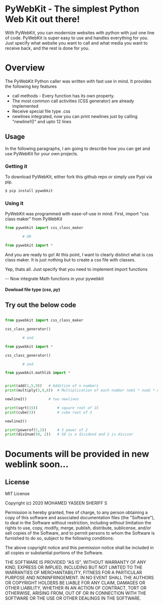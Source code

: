 # PyWebKit - The simplest Python Web Kit out there!

With PyWebKit, you can modernize websites with python with just one line of code. PyWebKit is super easy to use and handles everything for you. Just specify what website you want to call and what media you want to receive back, and the rest is done for you.

# Overview
The PyWebKit Python caller was written with fast use in mind. It provides the following key features

  - call methods - Every function has its own property.
  - The most common call activities (CSS generator) are already implemented
  - Receive special file type .css
  - newlines integrated, now you can print newlines just by calling "newline1()" and upto 12 lines


## Usage

In the following paragraphs, I am going to describe how you can get and use PyWebKit for your own projects.

###  Getting it

To download PyWebKit, either fork this github repo or simply use Pypi via pip.
```sh
$ pip install pywebkit
```

### Using it

PyWebKit was programmed with ease-of-use in mind. First, import "css class maker" from PyWebKit

```Python
from pywebkit import css_class_maker

		# OR

from pywebkit import *
```

And you are ready to go! At this point, I want to clearly distinct what is css class maker. It is just nothing but to create a css file with classes.

Yep, thats all. Just specify that you need to implement import functions

-- Now integrate Math functions in your pywebkit

#### Dowload file type (*css, py*)

## Try out the below code

```Python

from pywebkit import css_class_maker

css_class_generator()

		# and

from pywebkit import *

css_class_generator()

		# and

from pywebkit.mathlib import *


print(add(1,5,9)) 	# Addition of n numbers
print(multiply(5,9,8)) 	# Multiplication of each number num1 * num2 * num3....

newline2() 			# two newlines

print(sqrt(15)) 		# square root of 15
print(cube(3)) 			# cube root of 3

newline2() 

print(powerof(5,2)) 	# 5 power of 2
print(div2num(50, 2))  	# 50 is a dividend and 2 is divisor

```

# Documents will be provided in new weblink soon...

License
----

MIT License

Copyright (c) 2020 MOHAMED YASEEN SHERIFF S

Permission is hereby granted, free of charge, to any person obtaining a copy of this software and associated documentation files (the "Software"), to deal in the Software without restriction, including without limitation the rights to use, copy, modify, merge, publish, distribute, sublicense, and/or sell copies of the Software, and to permit persons to whom the Software is furnished to do so, subject to the following conditions:

The above copyright notice and this permission notice shall be included in all copies or substantial portions of the Software.

THE SOFTWARE IS PROVIDED "AS IS", WITHOUT WARRANTY OF ANY KIND, EXPRESS OR IMPLIED, INCLUDING BUT NOT LIMITED TO THE WARRANTIES OF MERCHANTABILITY, FITNESS FOR A PARTICULAR PURPOSE AND NONINFRINGEMENT. IN NO EVENT SHALL THE AUTHORS OR COPYRIGHT HOLDERS BE LIABLE FOR ANY CLAIM, DAMAGES OR OTHER LIABILITY, WHETHER IN AN ACTION OF CONTRACT, TORT OR OTHERWISE, ARISING FROM, OUT OF OR IN CONNECTION WITH THE SOFTWARE OR THE USE OR OTHER DEALINGS IN THE SOFTWARE.


